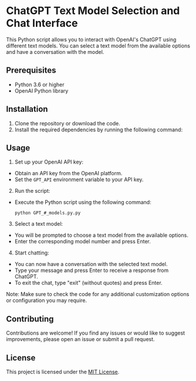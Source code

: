 # ChatGPT Text Model Selection and Chat Interface

This Python script allows you to interact with OpenAI's ChatGPT using different text models. You can select a text model from the available options and have a conversation with the model.

## Prerequisites

- Python 3.6 or higher
- OpenAI Python library

## Installation

1. Clone the repository or download the code.
2. Install the required dependencies by running the following command:

## Usage

1. Set up your OpenAI API key:
- Obtain an API key from the OpenAI platform.
- Set the `GPT_API` environment variable to your API key.

2. Run the script:
- Execute the Python script using the following command:

  ```
  python GPT_#_models.py.py
  ```

3. Select a text model:
- You will be prompted to choose a text model from the available options.
- Enter the corresponding model number and press Enter.

4. Start chatting:
- You can now have a conversation with the selected text model.
- Type your message and press Enter to receive a response from ChatGPT.
- To exit the chat, type "exit" (without quotes) and press Enter.

Note: Make sure to check the code for any additional customization options or configuration you may require.

## Contributing

Contributions are welcome! If you find any issues or would like to suggest improvements, please open an issue or submit a pull request.

## License

This project is licensed under the [MIT License](https://opensource.org/licenses/MIT).
